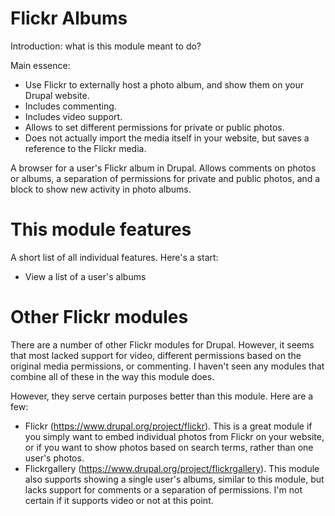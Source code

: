 # Flickr Albums
Introduction: what is this module meant to do?

Main essence:
- Use Flickr to externally host a photo album, and show them on your Drupal website.
- Includes commenting.
- Includes video support.
- Allows to set different permissions for private or public photos.
- Does not actually import the media itself in your website, but saves a reference to the Flickr media.

A browser for a user's Flickr album in Drupal. Allows comments on photos or albums, a separation of permissions for private and public photos, and a block to show new activity in photo albums.

# This module features
A short list of all individual features. Here's a start:
- View a list of a user's albums

# Other Flickr modules
There are a number of other Flickr modules for Drupal. However, it seems that most lacked support for video, different permissions based on the original media permissions, or commenting. I haven't seen any modules that combine all of these in the way this module does.

However, they serve certain purposes better than this module. Here are a few:
- Flickr (https://www.drupal.org/project/flickr). This is a great module if you simply want to embed individual photos from Flickr on your website, or if you want to show photos based on search terms, rather than one user's photos.
- Flickrgallery (https://www.drupal.org/project/flickrgallery). This module also supports showing a single user's albums, similar to this module, but lacks support for comments or a separation of permissions. I'm not certain if it supports video or not at this point.
